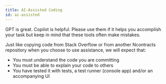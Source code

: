 ```yaml
---
title: AI-Assisted Coding
id: ai-assisted
---
```


GPT is great. Copilot is helpful.  Please use them if it helps you accomplish your task but keep in mind that these tools often make mistakes. 

Just like copying code from Stack Overflow or from another Ncontracts repository when you choose to use assistance, we will expect that:

- You must understand the code you are committing
- You must be able to explain your code to others
- You have tested it with tests, a test runner (console app) and/or an accompanying UI 

